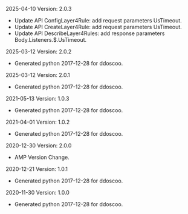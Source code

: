 2025-04-10 Version: 2.0.3
- Update API ConfigLayer4Rule: add request parameters UsTimeout.
- Update API CreateLayer4Rule: add request parameters UsTimeout.
- Update API DescribeLayer4Rules: add response parameters Body.Listeners.$.UsTimeout.


2025-03-12 Version: 2.0.2
- Generated python 2017-12-28 for ddoscoo.

2025-03-12 Version: 2.0.1
- Generated python 2017-12-28 for ddoscoo.

2021-05-13 Version: 1.0.3
- Generated python 2017-12-28 for ddoscoo.

2021-04-01 Version: 1.0.2
- Generated python 2017-12-28 for ddoscoo.

2020-12-30 Version: 2.0.0
- AMP Version Change.

2020-12-21 Version: 1.0.1
- Generated python 2017-12-28 for ddoscoo.

2020-11-30 Version: 1.0.0
- Generated python 2017-12-28 for ddoscoo.

